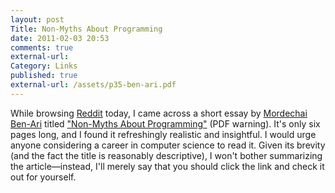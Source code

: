 ```yaml
---
layout: post
Title: Non-Myths About Programming
date: 2011-02-03 20:53
comments: true
external-url:
Category: Links
published: true
external-url: /assets/p35-ben-ari.pdf
---
```


While browsing [Reddit](http://reddit.com) today, I came across a short essay by
[Mordechai Ben-Ari](http://stwww.weizmann.ac.il/g-cs/benari/) titled
["Non-Myths About Programming"](/assets/p35-ben-ari.pdf) (PDF warning).
It's only six pages long, and I found it refreshingly realistic and insightful.
I would urge anyone considering a career in computer science to read it. Given
its brevity (and the fact the title is reasonably descriptive), I won't bother
summarizing the article—instead, I'll merely say that you should click the link
and check it out for yourself.
